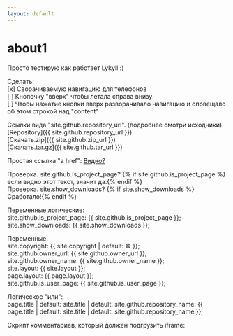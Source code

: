 ```yaml
---
layout: default
---
```


# about1
Просто тестирую как работает Lykyll :)  

Сделать:  
[x] Сворачиваемую навигацию для телефонов  
[ ] Кнопочку "вверх" чтобы летала справа внизу  
[ ] Чтобы нажатие кнопки вверх разворачивало навигацию и оповещало об этом строкой над "content"  

Ссылки вида "site.github.repository_url". (подробнее смотри исходники)  
[Repository]({{ site.github.repository_url }})  
[Скачать.zip]({{ site.github.zip_url }})  
[Скачать.tar.gz]({{ site.github.tar_url }})  

Простая ссылка "a href": <a href="#">Видно?</a>  

Проверка. site.github.is_project_page? 
{% if site.github.is_project_page %}если видно этот текст, значит да.{% endif %}  
Проверка. site.show_downloads? 
{% if site.show_downloads %}Сработало!{% endif %}  

Переменные логические:  
site.github.is_project_page: {{ site.github.is_project_page }};  
site.show_downloads: {{ site.show_downloads }};  

Переменные.  
site.copyright: {{ site.copyright | default: © }};  
site.github.owner_url: {{ site.github.owner_url }};  
site.github.owner_name: {{ site.github.owner_name }};  
site.layout: {{ site.layout }};  
page.layout: {{ page.layout }};  
site.github.is_user_page: {{ site.github.is_user_page }};  

Логическое "или":  
page.title | default: site.title | default: site.github.repository_name: {{ page.title | default: site.title | default: site.github.repository_name }};  

Скрипт комментариев, который должен подгрузить iframe:  

<script async src="https://comments.app/js/widget.js?2" data-comments-app-website="zuRUPyyL" data-limit="5"></script>
